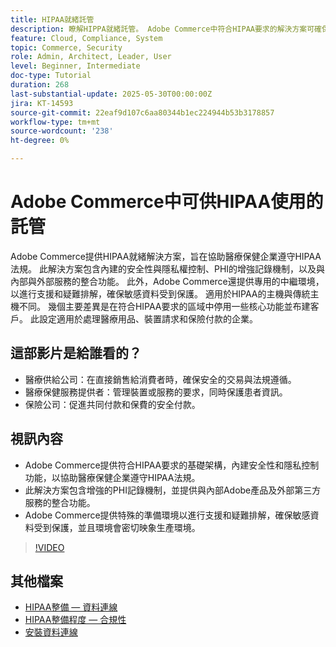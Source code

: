 ```yaml
---
title: HIPAA就緒託管
description: 瞭解HIPPA就緒託管。 Adobe Commerce中符合HIPAA要求的解決方案可確保醫療保健企業使用安全、合規的電子商務。
feature: Cloud, Compliance, System
topic: Commerce, Security
role: Admin, Architect, Leader, User
level: Beginner, Intermediate
doc-type: Tutorial
duration: 268
last-substantial-update: 2025-05-30T00:00:00Z
jira: KT-14593
source-git-commit: 22eaf9d107c6aa80344b1ec224944b53b3178857
workflow-type: tm+mt
source-wordcount: '238'
ht-degree: 0%

---
```



# Adobe Commerce中可供HIPAA使用的託管

Adobe Commerce提供HIPAA就緒解決方案，旨在協助醫療保健企業遵守HIPAA法規。 此解決方案包含內建的安全性與隱私權控制、PHI的增強記錄機制，以及與內部與外部服務的整合功能。 此外，Adobe Commerce還提供專用的中繼環境，以進行支援和疑難排解，確保敏感資料受到保護。 適用於HIPAA的主機與傳統主機不同。 幾個主要差異是在符合HIPAA要求的區域中停用一些核心功能並布建客戶。 此設定適用於處理醫療用品、裝置請求和保險付款的企業。

## 這部影片是給誰看的？

* 醫療供給公司：在直接銷售給消費者時，確保安全的交易與法規遵循。
* 醫療保健服務提供者：管理裝置或服務的要求，同時保護患者資訊。
* 保險公司：促進共同付款和保費的安全付款。

## 視訊內容

* Adobe Commerce提供符合HIPAA要求的基礎架構，內建安全性和隱私控制功能，以協助醫療保健企業遵守HIPAA法規。
* 此解決方案包含增強的PHI記錄機制，並提供與內部Adobe產品及外部第三方服務的整合功能。
* Adobe Commerce提供特殊的準備環境以進行支援和疑難排解，確保敏感資料受到保護，並且環境會密切映象生產環境。

>[!VIDEO](https://video.tv.adobe.com/v/3463177/?learn=on&enablevpops)

## 其他檔案

* [HIPAA整備 — 資料連線](https://experienceleague.adobe.com/en/docs/commerce/data-connection/hipaa-readiness)
* [HIPAA整備程度 — 合規性](https://experienceleague.adobe.com/en/docs/commerce-admin/start/compliance/hipaa-ready-service/overview)
* [安裝資料連線](https://experienceleague.adobe.com/en/docs/commerce/data-connection/fundamentals/install)

